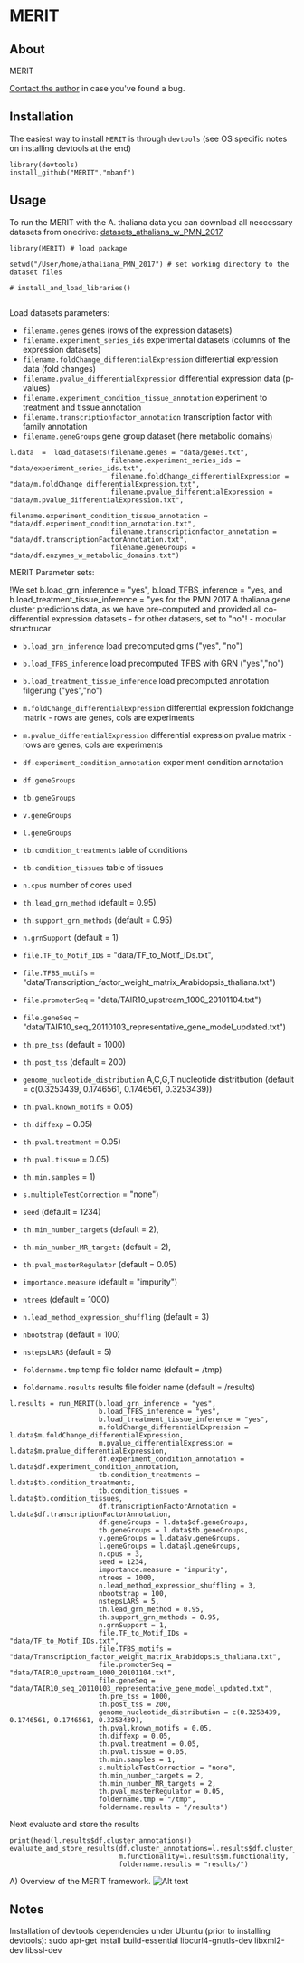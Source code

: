 # MERIT

## About
MERIT

[Contact the author](mailto:mbanf.research@gmail.com) in case you've found a bug. 

## Installation
The easiest way to install `MERIT` is through `devtools` (see OS specific notes on installing devtools at the end)

```
library(devtools)
install_github("MERIT","mbanf")
```

## Usage

To run the MERIT with the A. thaliana data you can download all neccessary datasets from onedrive: [datasets_athaliana_w_PMN_2017](https://1drv.ms/u/s!Avm82Xhe9EZj1iIx0Mzu3gErtrcB)


```
library(MERIT) # load package

setwd("/User/home/athaliana_PMN_2017") # set working directory to the dataset files

# install_and_load_libraries()


```

Load datasets parameters:

* `filename.genes` genes (rows of the expression datasets)
* `filename.experiment_series_ids` experimental datasets (columns of the expression datasets)
* `filename.foldChange_differentialExpression` differential expression data (fold changes)
* `filename.pvalue_differentialExpression`  differential expression data (p-values)
* `filename.experiment_condition_tissue_annotation` experiment to treatment and tissue annotation
* `filename.transcriptionfactor_annotation` transcription factor with family annotation 
* `filename.geneGroups` gene group dataset (here metabolic domains)

```
l.data  =  load_datasets(filename.genes = "data/genes.txt",
                         filename.experiment_series_ids = "data/experiment_series_ids.txt",
                         filename.foldChange_differentialExpression = "data/m.foldChange_differentialExpression.txt",
                         filename.pvalue_differentialExpression =	"data/m.pvalue_differentialExpression.txt",
                         filename.experiment_condition_tissue_annotation =	"data/df.experiment_condition_annotation.txt",
                         filename.transcriptionfactor_annotation = "data/df.transcriptionFactorAnnotation.txt", 
                         filename.geneGroups = "data/df.enzymes_w_metabolic_domains.txt")
```

MERIT Parameter sets:

!We set b.load_grn_inference = "yes", b.load_TFBS_inference = "yes, and b.load_treatment_tissue_inference = "yes for the PMN 2017 A.thaliana gene cluster predictions data, as we have pre-computed and provided all co-differential expression datasets  - for other datasets, set to "no"! - modular structrucar


* `b.load_grn_inference` load precomputed grns ("yes", "no")
* `b.load_TFBS_inference` load precomputed TFBS with GRN ("yes","no")
* `b.load_treatment_tissue_inference` load precomputed annotation filgerung ("yes","no")

* `m.foldChange_differentialExpression` differential expression foldchange matrix - rows are genes, cols are experiments
* `m.pvalue_differentialExpression` differential expression pvalue matrix - rows are genes, cols are experiments
* `df.experiment_condition_annotation` experiment condition annotation
* `df.geneGroups` 
* `tb.geneGroups`
* `v.geneGroups` 
* `l.geneGroups`
* `tb.condition_treatments` table of conditions
* `tb.condition_tissues` table of tissues
* `n.cpus` number of cores used

* `th.lead_grn_method` (default = 0.95)
* `th.support_grn_methods` (default = 0.95)
* `n.grnSupport` (default = 1)

* `file.TF_to_Motif_IDs` = "data/TF_to_Motif_IDs.txt",
* `file.TFBS_motifs` = "data/Transcription_factor_weight_matrix_Arabidopsis_thaliana.txt")
* `file.promoterSeq` = "data/TAIR10_upstream_1000_20101104.txt")
* `file.geneSeq` = "data/TAIR10_seq_20110103_representative_gene_model_updated.txt")
* `th.pre_tss` (default = 1000)
* `th.post_tss` (default = 200)
* `genome_nucleotide_distribution` A,C,G,T nucleotide distritbution (default = c(0.3253439, 0.1746561, 0.1746561, 0.3253439))
* `th.pval.known_motifs` = 0.05)

* `th.diffexp` = 0.05)
* `th.pval.treatment` = 0.05) 
* `th.pval.tissue` = 0.05)
* `th.min.samples` = 1)
* `s.multipleTestCorrection` = "none")
* `seed` (default = 1234)

* `th.min_number_targets` (default = 2),
* `th.min_number_MR_targets` (default = 2),
* `th.pval_masterRegulator` (default = 0.05)

* `importance.measure` (default = "impurity")
* `ntrees` (default = 1000)
* `n.lead_method_expression_shuffling` (default  = 3)
* `nbootstrap` (default = 100)
* `nstepsLARS` (default = 5)

* `foldername.tmp` temp file folder name (default = /tmp)
* `foldername.results` results file folder name (default = /results)

```
l.results = run_MERIT(b.load_grn_inference = "yes",
                      b.load_TFBS_inference = "yes",
                      b.load_treatment_tissue_inference = "yes",
                      m.foldChange_differentialExpression = l.data$m.foldChange_differentialExpression,
                      m.pvalue_differentialExpression = l.data$m.pvalue_differentialExpression,
                      df.experiment_condition_annotation = l.data$df.experiment_condition_annotation,
                      tb.condition_treatments = l.data$tb.condition_treatments,
                      tb.condition_tissues = l.data$tb.condition_tissues,
                      df.transcriptionFactorAnnotation = l.data$df.transcriptionFactorAnnotation, 
                      df.geneGroups = l.data$df.geneGroups,
                      tb.geneGroups = l.data$tb.geneGroups,
                      v.geneGroups = l.data$v.geneGroups,
                      l.geneGroups = l.data$l.geneGroups, 
                      n.cpus = 3,
                      seed = 1234,
                      importance.measure = "impurity",
                      ntrees = 1000,
                      n.lead_method_expression_shuffling = 3,
                      nbootstrap = 100,
                      nstepsLARS = 5,
                      th.lead_grn_method = 0.95,
                      th.support_grn_methods = 0.95,
                      n.grnSupport = 1,
                      file.TF_to_Motif_IDs = "data/TF_to_Motif_IDs.txt",
                      file.TFBS_motifs = "data/Transcription_factor_weight_matrix_Arabidopsis_thaliana.txt",
                      file.promoterSeq = "data/TAIR10_upstream_1000_20101104.txt",
                      file.geneSeq = "data/TAIR10_seq_20110103_representative_gene_model_updated.txt",
                      th.pre_tss = 1000,
                      th.post_tss = 200,
                      genome_nucleotide_distribution = c(0.3253439, 0.1746561, 0.1746561, 0.3253439),
                      th.pval.known_motifs = 0.05,
                      th.diffexp = 0.05,
                      th.pval.treatment = 0.05, 
                      th.pval.tissue = 0.05,
                      th.min.samples = 1, 
                      s.multipleTestCorrection = "none",
                      th.min_number_targets = 2,
                      th.min_number_MR_targets = 2,
                      th.pval_masterRegulator = 0.05, 
                      foldername.tmp = "/tmp", 
                      foldername.results = "/results")
```

Next evaluate and store the results
```
print(head(l.results$df.cluster_annotations))
evaluate_and_store_results(df.cluster_annotations=l.results$df.cluster_annotations,
                           m.functionality=l.results$m.functionality, 
                           foldername.results = "results/")
```


A) Overview of the MERIT framework.
![Alt text](/figure1.jpg?raw=true "functionality map")



## Notes

Installation of devtools dependencies under Ubuntu (prior to installing devtools):
sudo apt-get install build-essential libcurl4-gnutls-dev libxml2-dev libssl-dev

